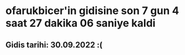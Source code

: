 # ofarukbicer'in gidisine son 7 gun 4 saat 27 dakika 06 saniye kaldi

## Gidis tarihi: 30.09.2022 :(